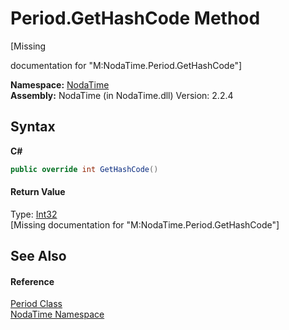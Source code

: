 # Period.GetHashCode Method 
 

\[Missing <summary> documentation for "M:NodaTime.Period.GetHashCode"\]

**Namespace:**&nbsp;<a href="N_NodaTime">NodaTime</a><br />**Assembly:**&nbsp;NodaTime (in NodaTime.dll) Version: 2.2.4

## Syntax

**C#**<br />
``` C#
public override int GetHashCode()
```


#### Return Value
Type: <a href="http://msdn2.microsoft.com/en-us/library/td2s409d" target="_blank">Int32</a><br />\[Missing <returns> documentation for "M:NodaTime.Period.GetHashCode"\]

## See Also


#### Reference
<a href="T_NodaTime_Period">Period Class</a><br /><a href="N_NodaTime">NodaTime Namespace</a><br />